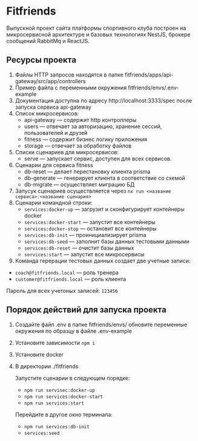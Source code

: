 # Fitfriends
Выпускной проект сайта платформы спортивного клуба построен на  микросервисной архитектуре и базовых технологиях NestJS, брокере сообщений RabbitMq и ReactJS.
## Ресурсы проектa
1. Файлы HTTP запросов находятся в папке fitfriends/apps/api-gateway/src/app/controllers
1. Пример файла с переменными окружения fitfriends/envs/.env-example
1. Документация доступна по адресу http://localhost:3333/spec после запуска сервиcа api-gateway
1. Список микросервисов:
    - api-gateway — содержит http контроллеры
    - users — отвечает за авторизацию, хранение сессий, пользователей и друзей
    - fitness — содержит бизнес логику приложения
    - storage — отвечает за обработку файлов
1. Списки сценариев для микросервисов:
    - serve — запускает сервис, доступен для всех сервисов.
1. Сценарии для сервиса fitness
    - db-reset — делает перестановку клиента prisma
    - db-generate — генерирует клиента в соответствие со схемой
    - db-migrate — осуществляет миграцию БД
1. Запусук сценариев осуществляется через `nx run <название сервиса>:<название сценария>`
1. Сценарии командной строки:
    - `services:docker-up`  — загрузит и сконфигурирует контейнеры docker 
    - `services:docker-start` — запустит все контейнеры
    - `services:docker-stop` — остановит все контейнеры
    - `services:db-init` — проинициализирует prisma 
    - `services:db-seed` — заполнит базы данных тестовыми данными
    - `services:db-reset` — очистит базы данных
    - `services:start` — запустит все микросервисы
1. Команда герерации тестовых данных создает две учетные записи: 
  - `coach@fitfriends.local` — роль тренера
  - `customer@fitfriends.local` — роль клиента
  
  Пароль для всех учетоных записей: `123456`

## Порядок действий для запуска проекта
1. Создайте файл .env в папке fitfriends/envs/ обновите переменные окружения по образцу в файле .env-example
1. Установите зависимости `npm i`
1. Установите docker
1. В директории ./fitfriends
   
   Запустите сценарии в следующем порядке:
    - `npm run servisec:docker-up`
    - `npm run services:docker-start`
    - `npm run services:start`
   
   Перейдите в другое окно терминала:
    - `npm run services:db-init`
    - `services:seed`
